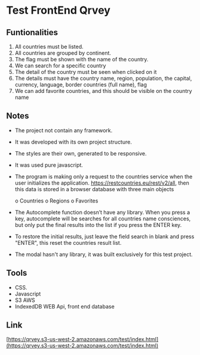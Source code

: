 # Test FrontEnd Qrvey

## Funtionalities

1. All countries must be listed.
2. All countries are grouped by continent.
3. The flag must be shown with the name of the country.
4. We can search for a specific country
5. The detail of the country must be seen when clicked on it
6. The details must have the country name, region,  population, the capital, currency, language, border countries (full name), flag
7. We can add favorite countries, and this should be visible on the country name

## Notes

-	The project not contain any framework.
-	It was developed with its own project structure.
-	The styles are their own, generated to be responsive.
-	It was used pure javascript.
-	The program is making only a request to the countries service when the user initializes the application. https://restcountries.eu/rest/v2/all, then this data is stored in a browser database with three main objects

    o	Countries
    o	Regions
    o	Favorites

-	The Autocomplete function doesn’t have any library. When you press a key, autocomplete will be searches for all countries name consciences, but only put the final results into the list if you press the ENTER key.
-	To restore the initial results, just leave the field search in blank and press "ENTER", this reset the countries result list.
-	The modal hasn't any library, it was built exclusively for this test project.

## Tools

-	CSS.
-	Javascript
-	S3 AWS
-	IndexedDB WEB Api, front end database

## Link 

[https://qrvey.s3-us-west-2.amazonaws.com/test/index.html](https://qrvey.s3-us-west-2.amazonaws.com/test/index.html)

